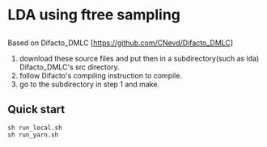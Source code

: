 # LDA using ftree sampling

##
Based on Difacto_DMLC [https://github.com/CNevd/Difacto_DMLC]

1. download these source files and put then in a subdirectory(such as lda) Difacto_DMLC's src directory.
2. follow Difacto's compiling instruction to compile.
3. go to the subdirectory in step 1 and make.

## Quick start

```
sh run_local.sh
sh run_yarn.sh
```
